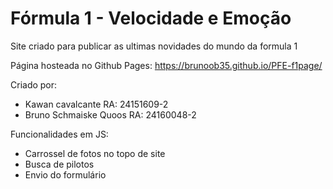 # Fórmula 1 - Velocidade e Emoção

Site criado para publicar as ultimas novidades do mundo da formula 1

Página hosteada no Github Pages:
https://brunoob35.github.io/PFE-f1page/


Criado por:
- Kawan cavalcante RA: 24151609-2
- Bruno Schmaiske Quoos RA: 24160048-2


Funcionalidades em JS:
- Carrossel de fotos no topo de site
- Busca de pilotos
- Envio do formulário